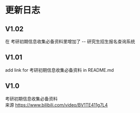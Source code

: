 # 更新日志


## V1.02
在 考研初期信息收集必备资料里增加了 -- 研究生招生报名查询系统


## V1.01
add link for 考研初期信息收集必备资料 in README.md


## V1.0
考研初期信息收集必备资料  
来源 https://www.bilibili.com/video/BV1TE411g7L4
